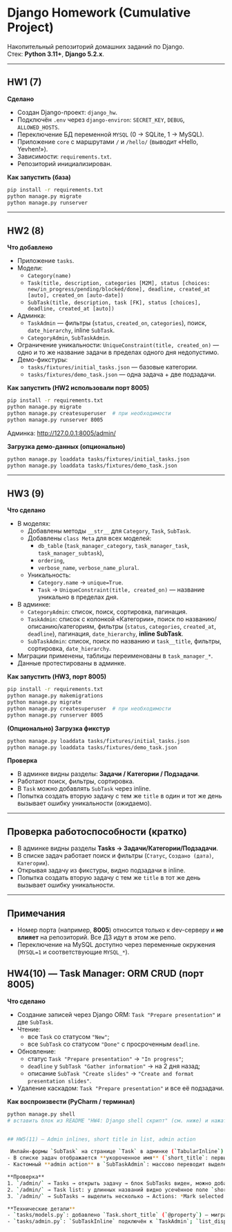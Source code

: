 # Django Homework (Cumulative Project)

Накопительный репозиторий домашних заданий по Django.  
Стек: **Python 3.11+**, **Django 5.2.x**.

---

## HW1 (7)

**Сделано**
- Создан Django-проект: `django_hw`.
- Подключён `.env` через `django-environ`: `SECRET_KEY`, `DEBUG`, `ALLOWED_HOSTS`.
- Переключение БД переменной `MYSQL` (0 → SQLite, 1 → MySQL).
- Приложение `core` с маршрутами `/` и `/hello/` (выводит «Hello, Yevhen!»).
- Зависимости: `requirements.txt`.
- Репозиторий инициализирован.

**Как запустить (база)**
~~~bash
pip install -r requirements.txt
python manage.py migrate
python manage.py runserver
~~~

---

## HW2 (8)

**Что добавлено**
- Приложение `tasks`.
- Модели:
  - `Category(name)`
  - `Task(title, description, categories [M2M], status [choices: new/in_progress/pending/blocked/done], deadline, created_at [auto], created_on [auto-date])`
  - `SubTask(title, description, task [FK], status [choices], deadline, created_at [auto])`
- Админка:
  - `TaskAdmin` — фильтры (`status`, `created_on`, `categories`), поиск, `date_hierarchy`, inline `SubTask`.
  - `CategoryAdmin`, `SubTaskAdmin`.
- Ограничение уникальности: `UniqueConstraint(title, created_on)` — одно и то же название задачи в пределах одного дня недопустимо.
- Демо-фикстуры:
  - `tasks/fixtures/initial_tasks.json` — базовые категории.
  - `tasks/fixtures/demo_task.json` — одна задача + две подзадачи.

**Как запустить (HW2 использовали порт 8005)**
~~~bash
pip install -r requirements.txt
python manage.py migrate
python manage.py createsuperuser  # при необходимости
python manage.py runserver 8005
~~~
Админка: http://127.0.0.1:8005/admin/

**Загрузка демо-данных (опционально)**
~~~bash
python manage.py loaddata tasks/fixtures/initial_tasks.json
python manage.py loaddata tasks/fixtures/demo_task.json
~~~

---

## HW3 (9)

**Что сделано**
- В моделях:
  - Добавлены методы `__str__` для `Category`, `Task`, `SubTask`.
  - Добавлены `class Meta` для всех моделей:
    - `db_table` (`task_manager_category`, `task_manager_task`, `task_manager_subtask`),
    - `ordering`,
    - `verbose_name`, `verbose_name_plural`.
  - Уникальность:
    - `Category.name` → `unique=True`.
    - `Task` → `UniqueConstraint(title, created_on)` — название уникально в пределах дня.
- В админке:
  - `CategoryAdmin`: список, поиск, сортировка, пагинация.
  - `TaskAdmin`: список с колонкой «Категории», поиск по названию/описанию/категориям, фильтры (`status`, `categories`, `created_at`, `deadline`), пагинация, `date_hierarchy`, **inline SubTask**.
  - `SubTaskAdmin`: список, поиск по названию и `task__title`, фильтры, сортировка, `date_hierarchy`.
- Миграции применены, таблицы переименованы в `task_manager_*`.
- Данные протестированы в админке.

**Как запустить (HW3, порт 8005)**
~~~bash
pip install -r requirements.txt
python manage.py makemigrations
python manage.py migrate
python manage.py createsuperuser  # при необходимости
python manage.py runserver 8005
~~~

**(Опционально) Загрузка фикстур**
~~~bash
python manage.py loaddata tasks/fixtures/initial_tasks.json
python manage.py loaddata tasks/fixtures/demo_task.json
~~~

**Проверка**
- В админке видны разделы: **Задачи / Категории / Подзадачи**.
- Работают поиск, фильтры, сортировка.
- В `Task` можно добавлять `SubTask` через inline.
- Попытка создать вторую задачу с тем же `title` в один и тот же день вызывает ошибку уникальности (ожидаемо).

---

## Проверка работоспособности (кратко)

- В админке видны разделы **Tasks → Задачи/Категории/Подзадачи**.
- В списке задач работает поиск и фильтры (`Статус`, `Создано (дата)`, `Категории`).
- Открывая задачу из фикстуры, видно подзадачи в inline.
- Попытка создать вторую задачу с тем же `title` в тот же день вызывает ошибку уникальности.

---

## Примечания

- Номер порта (например, **8005**) относится только к dev-серверу и **не влияет** на репозиторий. Все ДЗ идут в этом же репо.
- Переключение на MySQL доступно через переменные окружения (`MYSQL=1` и соответствующие `MYSQL_*`).


## HW4(10) — Task Manager: ORM CRUD (порт 8005)

**Что сделано**
- Создание записей через Django ORM: `Task "Prepare presentation"` и две `SubTask`.
- Чтение:
  - все `Task` со статусом `"New"`;
  - все `SubTask` со статусом `"Done"` с просроченным `deadline`.
- Обновление:
  - статус `Task "Prepare presentation"` → `"In progress"`;
  - `deadline` у `SubTask "Gather information"` → на 2 дня назад;
  - описание `SubTask "Create slides"` → `"Create and format presentation slides"`.
- Удаление каскадом: `Task "Prepare presentation"` и все её подзадачи.

**Как воспроизвести (PyCharm / терминал)**
```bash
python manage.py shell
# вставить блок из README "HW4: Django shell скрипт" (см. ниже) и нажать Enter


## HW5(11) — Admin inlines, short title in list, admin action

 Инлайн-формы `SubTask` на странице `Task` в админке (`TabularInline`): можно добавлять/редактировать подзадачи прямо на странице задачи.
- В списке задач отображается **укороченное имя** (`short_title`: первые 10 символов + `…`). Полное название задачи сохраняется для выпадающих списков выбора родителя (через `__str__` модели).
- Кастомный **admin action** в `SubTaskAdmin`: массово переводит выделенные подзадачи в статус **Done**.

**Проверка**
1. `/admin/` → Tasks → открыть задачу → блок SubTasks виден, можно добавлять строки.
2. `/admin/` → Task list: у длинных названий видно усечённое поле `short_title`.
3. `/admin/` → SubTasks → выделить несколько → Actions: *Mark selected subtasks as Done* → статусы меняются на `Done`.

**Технические детали**
- `tasks/models.py`: добавлено `Task.short_title` (`@property`) — миграции не требуются.
- `tasks/admin.py`: `SubTaskInline` подключён к `TaskAdmin`; `list_display` использует `short_title`; в `SubTaskAdmin` добавлен `make_done`.